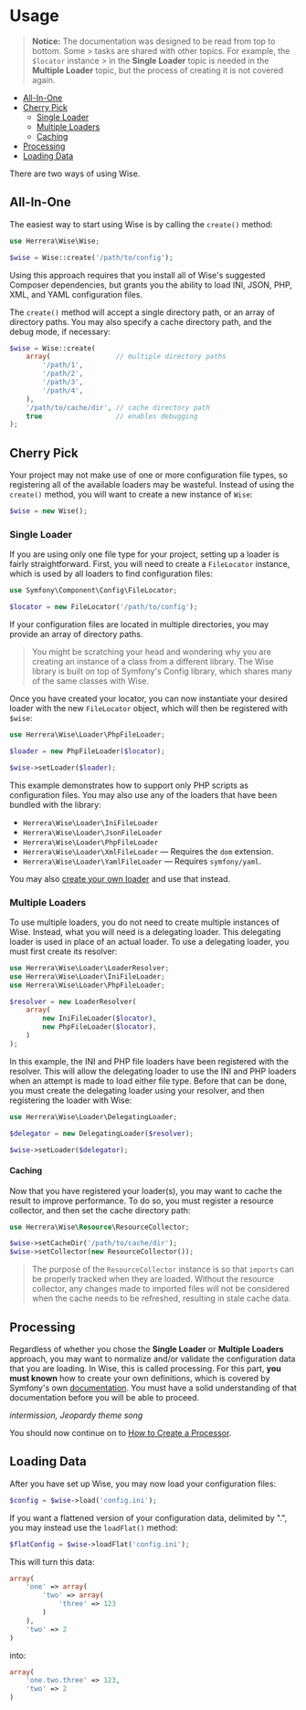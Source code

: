 Usage
=====

> **Notice:** The documentation was designed to be read from top to bottom.
> Some > tasks are shared with other topics. For example, the `$locator`
> instance > in the **Single Loader** topic is needed in the **Multiple Loader**
> topic, but the process of creating it is not covered again.

- [All-In-One](#all-in-one)
- [Cherry Pick](#cherry-pick)
    - [Single Loader](#single-loader)
    - [Multiple Loaders](#multiple-loaders)
    - [Caching](#caching)
- [Processing](#processing)
- [Loading Data](#loading-data)

There are two ways of using Wise.

All-In-One
----------

The easiest way to start using Wise is by calling the `create()` method:

```php
use Herrera\Wise\Wise;

$wise = Wise::create('/path/to/config');
```

Using this approach requires that you install all of Wise's suggested Composer
dependencies, but grants you the ability to load INI, JSON, PHP, XML, and YAML
configuration files.

The `create()` method will accept a single directory path, or an array of
directory paths. You may also specify a cache directory path, and the debug
mode, if necessary:

```php
$wise = Wise::create(
    array(                // multiple directory paths
        '/path/1',
        '/path/2',
        '/path/3',
        '/path/4',
    ),
    '/path/to/cache/dir', // cache directory path
    true                  // enables debugging
);
```

Cherry Pick
-----------

Your project may not make use of one or more configuration file types, so
registering all of the available loaders may be wasteful. Instead of using
the `create()` method, you will want to create a new instance of `Wise`:

```php
$wise = new Wise();
```

### Single Loader

If you are using only one file type for your project, setting up a loader
is fairly straightforward. First, you will need to create a `FileLocator`
instance, which is used by all loaders to find configuration files:

```php
use Symfony\Component\Config\FileLocator;

$locator = new FileLocator('/path/to/config');
```

If your configuration files are located in multiple directories, you may
provide an array of directory paths.

> You might be scratching your head and wondering why you are creating an
> instance of a class from a different library. The Wise library is built on
> top of Symfony's Config library, which shares many of the same classes
> with Wise.

Once you have created your locator, you can now instantiate your desired
loader with the new `FileLocator` object, which will then be registered
with `$wise`:

```php
use Herrera\Wise\Loader\PhpFileLoader;

$loader = new PhpFileLoader($locator);

$wise->setLoader($loader);
```

This example demonstrates how to support only PHP scripts as configuration
files. You may also use any of the loaders that have been bundled with the
library:

- `Herrera\Wise\Loader\IniFileLoader`
- `Herrera\Wise\Loader\JsonFileLoader`
- `Herrera\Wise\Loader\PhpFileLoader`
- `Herrera\Wise\Loader\XmlFileLoader` &mdash; Requires the `dom` extension.
- `Herrera\Wise\Loader\YamlFileLoader` &mdash; Requires `symfony/yaml`.

You may also [create your own loader][] and use that instead.

### Multiple Loaders

To use multiple loaders, you do not need to create multiple instances of Wise.
Instead, what you will need is a delegating loader. This delegating loader is
used in place of an actual loader. To use a delegating loader, you must first
create its resolver:

```php
use Herrera\Wise\Loader\LoaderResolver;
use Herrera\Wise\Loader\IniFileLoader;
use Herrera\Wise\Loader\PhpFileLoader;

$resolver = new LoaderResolver(
    array(
        new IniFileLoader($locator),
        new PhpFileLoader($locator),
    )
);
```

In this example, the INI and PHP file loaders have been registered with the
resolver. This will allow the delegating loader to use the INI and PHP loaders
when an attempt is made to load either file type. Before that can be done, you
must create the delegating loader using your resolver, and then registering
the loader with Wise:

```php
use Herrera\Wise\Loader\DelegatingLoader;

$delegator = new DelegatingLoader($resolver);

$wise->setLoader($delegator);
```

#### Caching

Now that you have registered your loader(s), you may want to cache the result
to improve performance. To do so, you must register a resource collector, and
then set the cache directory path:

```php
use Herrera\Wise\Resource\ResourceCollector;

$wise->setCacheDir('/path/to/cache/dir');
$wise->setCollector(new ResourceCollector());
```

> The purpose of the `ResourceCollector` instance is so that `imports` can be
> properly tracked when they are loaded. Without the resource collector, any
> changes made to imported files will not be considered when the cache needs
> to be refreshed, resulting in stale cache data.

Processing
----------

Regardless of whether you chose the **Single Loader** or **Multiple Loaders**
approach, you may want to normalize and/or validate the configuration data that
you are loading. In Wise, this is called processing. For this part, **you must
known** how to create your own definitions, which is covered by Symfony's
own [documentation][]. You must have a solid understanding of that
documentation before you will be able to proceed.

*intermission, Jeopardy theme song*

You should now continue on to [How to Create a Processor][].

Loading Data
------------

After you have set up Wise, you may now load your configuration files:

```php
$config = $wise->load('config.ini');
```

If you want a flattened version of your configuration data, delimited by ".",
you may instead use the `loadFlat()` method:

```php
$flatConfig = $wise->loadFlat('config.ini');
```

This will turn this data:

```php
array(
    'one' => array(
        'two' => array(
            'three' => 123
        )
    ),
    'two' => 2
)
```

into:

```php
array(
    'one.two.three' => 123,
    'two' => 2
)
```

[create your own loader]: 02-HowToCreateALoader.md
[documentation]: https://symfony.com/doc/current/components/config/definition.html
[How to Create a Processor]: 03-HowToCreateAProcessor.md
